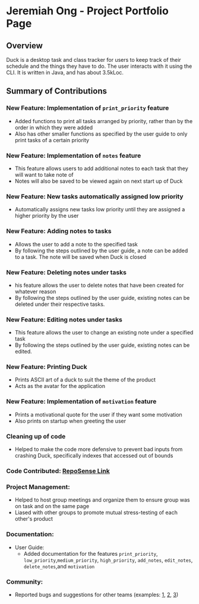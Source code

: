 # Jeremiah Ong - Project Portfolio Page

## Overview
Duck is a desktop task and class tracker for users to keep track of their schedule and the things they have to do. The user interacts with it using the CLI. It is written in Java, and has about 3.5kLoc.


## Summary of Contributions

### New Feature: Implementation of ```print_priority``` feature

- Added functions to print all tasks arranged by priority, rather than by the order in which they were added
- Also has other smaller functions as specified by the user guide to only print tasks of a certain priority

### New Feature: Implementation of ```notes``` feature

- This feature allows users to add additional notes to each task that they will want to take note of
- Notes will also be saved to be viewed again on next start up of Duck

### New Feature: New tasks automatically assigned low priority

- Automatically assigns new tasks low priority until they are assigned a higher priority by the user


### New Feature: Adding notes to tasks

- Allows the user to add a note to the specified task
- By following the steps outlined by the user guide, a note can be added to a task. 
The note will be saved when Duck is closed

### New Feature: Deleting notes under tasks

- his feature allows the user to delete notes that have been created for whatever reason  
- By following the steps outlined by the user guide, existing notes can be deleted under their respective tasks.

### New Feature: Editing notes under tasks

- This feature allows the user to change an existing note under a specified task  
- By following the steps outlined by the user guide, existing notes can be edited.

### New Feature: Printing Duck

- Prints ASCII art of a duck to suit the theme of the product
- Acts as the avatar for the application

### New Feature: Implementation of ```motivation``` feature

- Prints a motivational quote for the user if they want some motivation
- Also prints on startup when greeting the user

### Cleaning up of code

- Helped to make the code more defensive to prevent bad inputs from crashing Duck, specifically indexes that accessed out of bounds

### Code Contributed: [RepoSense Link](https://nus-cs2113-ay2223s2.github.io/tp-dashboard/?search=miahjerry&breakdown=true&sort=groupTitle%20dsc&sortWithin=title&since=2023-02-17&timeframe=commit&mergegroup=&groupSelect=groupByRepos&checkedFileTypes=docs~functional-code~test-code~other)

### Project Management:

- Helped to host group meetings and organize them to ensure group was on task and on the same page
- Liased with other groups to promote mutual stress-testing of each other's product 

### Documentation:
- User Guide:
    - Added documentation for the features ```print_priority```, ```low_priority```,```medium_priority```, ```high_priority```, ```add_notes```, ```edit_notes```, ```delete_notes```,and ```motivation```

### Community:
- Reported bugs and suggestions for other teams (examples: [1](https://github.com/miahjerry/ped/issues/4), [2](https://github.com/miahjerry/ped/issues/7), [3](https://github.com/miahjerry/ped/issues/8))
